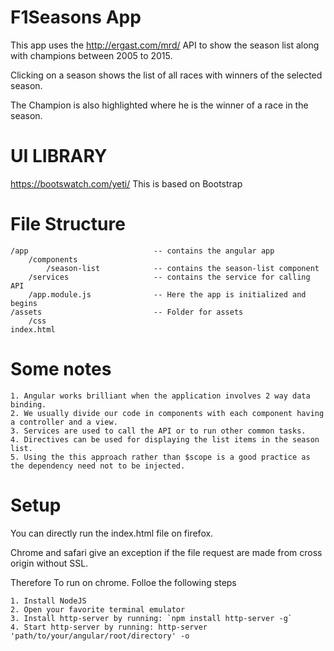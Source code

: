 # F1Seasons App
This app uses the http://ergast.com/mrd/ API to show the season list along with champions between 2005 to 2015.

Clicking on a season shows the list of all races with winners of the selected season.

The Champion is also highlighted where he is the winner of a race in the season.

# UI LIBRARY
https://bootswatch.com/yeti/
This is based on Bootstrap

# File Structure
    /app                            -- contains the angular app
        /components
            /season-list            -- contains the season-list component
        /services                   -- contains the service for calling API    
        /app.module.js              -- Here the app is initialized and begins
    /assets                         -- Folder for assets
        /css                        
    index.html                      


# Some notes
    1. Angular works brilliant when the application involves 2 way data binding. 
    2. We usually divide our code in components with each component having a controller and a view.
    3. Services are used to call the API or to run other common tasks.
    4. Directives can be used for displaying the list items in the season list.
    5. Using the this approach rather than $scope is a good practice as the dependency need not to be injected.


# Setup
You can directly run the index.html file on firefox.

Chrome and safari give an exception if the file request are made from cross origin without SSL.

Therefore To run on chrome. Folloe the following steps 

    1. Install NodeJS
    2. Open your favorite terminal emulator
    3. Install http-server by running: `npm install http-server -g`
    4. Start http-server by running: http-server 'path/to/your/angular/root/directory' -o